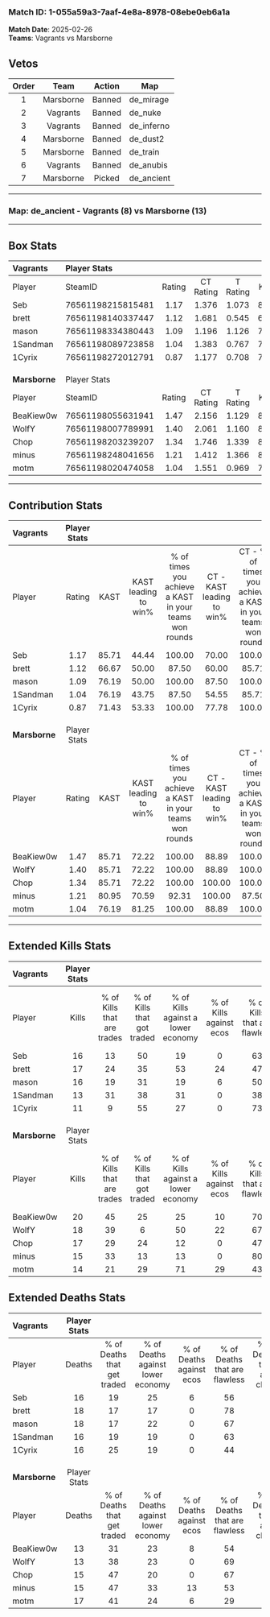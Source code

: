 ### Match ID: 1-055a59a3-7aaf-4e8a-8978-08ebe0eb6a1a  
**Match Date**: 2025-02-26  
**Teams**: Vagrants vs Marsborne  

## Vetos  

| Order | Team | Action | Map |
| :---: | :--: | :----: | --- |
| 1 | Marsborne | Banned | de_mirage |
| 2 | Vagrants | Banned | de_nuke |
| 3 | Vagrants | Banned | de_inferno |
| 4 | Marsborne | Banned | de_dust2 |
| 5 | Marsborne | Banned | de_train |
| 6 | Vagrants | Banned | de_anubis |
| 7 | Marsborne | Picked | de_ancient |

---  

### **Map**: de_ancient - Vagrants (8) vs Marsborne (13)  
---  

## Box Stats  

| **Vagrants**  | Player Stats      |        |           |          |       |      |       |         |        |      |     |
| :- | :- | :-: | :-: | :-: | :-: | :-: | :-: | :-: | :-: | :-: | :-: |
| Player        | SteamID           | Rating | CT Rating | T Rating | KAST  | ADR  | Kills | Assists | Deaths | K/D  | HS% |
| Seb           | 76561198215815481 |  1.17  |   1.376   |  1.073   | 85.71 | 65.7 |  16   |    4    |   16   | 1.00 | 31  |
| brett         | 76561198140337447 |  1.12  |   1.681   |  0.545   | 66.67 | 94.8 |  17   |    5    |   18   | 0.94 | 58  |
| mason         | 76561198334380443 |  1.09  |   1.196   |  1.126   | 76.19 | 80.0 |  16   |    3    |   18   | 0.89 | 62  |
| 1Sandman      | 76561198089723858 |  1.04  |   1.383   |  0.767   | 76.19 | 79.2 |  13   |    9    |   16   | 0.81 | 69  |
| 1Cyrix        | 76561198272012791 |  0.87  |   1.177   |  0.708   | 71.43 | 72.0 |  11   |    3    |   16   | 0.69 | 27  |
|               |                   |        |           |          |       |      |       |         |        |      |     |
|               |                   |        |           |          |       |      |       |         |        |      |     |
|               |                   |        |           |          |       |      |       |         |        |      |     |
| **Marsborne** | Player Stats      |        |           |          |       |      |       |         |        |      |     |
| Player        | SteamID           | Rating | CT Rating | T Rating | KAST  | ADR  | Kills | Assists | Deaths | K/D  | HS% |
| BeaKiew0w     | 76561198055631941 |  1.47  |   2.156   |  1.129   | 85.71 | 80.8 |  20   |    6    |   13   | 1.54 | 45  |
| WolfY         | 76561198007789991 |  1.40  |   2.061   |  1.160   | 85.71 | 82.1 |  18   |    9    |   13   | 1.38 | 38  |
| Chop          | 76561198203239207 |  1.34  |   1.746   |  1.339   | 85.71 | 95.6 |  17   |    5    |   15   | 1.13 | 70  |
| minus         | 76561198248041656 |  1.21  |   1.412   |  1.366   | 80.95 | 89.3 |  15   |    7    |   15   | 1.00 | 66  |
| motm          | 76561198020474058 |  1.04  |   1.551   |  0.969   | 76.19 | 77.0 |  14   |    6    |   17   | 0.82 | 21  |
---  

## Contribution Stats  

| **Vagrants**  | Player Stats |       |                      |                                                        |                           |                                                             |                          |                                                            |
| :- | :-: | :-: | :-: | :-: | :-: | :-: | :-: | :-: |
| Player        |    Rating    | KAST  | KAST leading to win% | % of times you achieve a KAST in your teams won rounds | CT - KAST leading to win% | CT - % of times you achieve a KAST in your teams won rounds | T - KAST leading to win% | T - % of times you achieve a KAST in your teams won rounds |
| Seb           |     1.17     | 85.71 |        44.44         |                         100.00                         |           70.00           |                           100.00                            |          12.50           |                           100.00                           |
| brett         |     1.12     | 66.67 |        50.00         |                         87.50                          |           60.00           |                            85.71                            |          25.00           |                           100.00                           |
| mason         |     1.09     | 76.19 |        50.00         |                         100.00                         |           87.50           |                           100.00                            |          12.50           |                           100.00                           |
| 1Sandman      |     1.04     | 76.19 |        43.75         |                         87.50                          |           54.55           |                            85.71                            |          20.00           |                           100.00                           |
| 1Cyrix        |     0.87     | 71.43 |        53.33         |                         100.00                         |           77.78           |                           100.00                            |          16.67           |                           100.00                           |
|               |              |       |                      |                                                        |                           |                                                             |                          |                                                            |
|               |              |       |                      |                                                        |                           |                                                             |                          |                                                            |
|               |              |       |                      |                                                        |                           |                                                             |                          |                                                            |
| **Marsborne** | Player Stats |       |                      |                                                        |                           |                                                             |                          |                                                            |
| Player        |    Rating    | KAST  | KAST leading to win% | % of times you achieve a KAST in your teams won rounds | CT - KAST leading to win% | CT - % of times you achieve a KAST in your teams won rounds | T - KAST leading to win% | T - % of times you achieve a KAST in your teams won rounds |
| BeaKiew0w     |     1.47     | 85.71 |        72.22         |                         100.00                         |           88.89           |                           100.00                            |          55.56           |                           100.00                           |
| WolfY         |     1.40     | 85.71 |        72.22         |                         100.00                         |           88.89           |                           100.00                            |          55.56           |                           100.00                           |
| Chop          |     1.34     | 85.71 |        72.22         |                         100.00                         |          100.00           |                           100.00                            |          50.00           |                           100.00                           |
| minus         |     1.21     | 80.95 |        70.59         |                         92.31                          |          100.00           |                            87.50                            |          50.00           |                           100.00                           |
| motm          |     1.04     | 76.19 |        81.25         |                         100.00                         |           88.89           |                           100.00                            |          71.43           |                           100.00                           |
---  

## Extended Kills Stats  

| **Vagrants**  | Player Stats |                            |                            |                                    |                         |                              |                                 |                                       |                    |           |
| :- | :-: | :-: | :-: | :-: | :-: | :-: | :-: | :-: | :-: | :-: |
| Player        |    Kills     | % of Kills that are trades | % of Kills that got traded | % of Kills against a lower economy | % of Kills against ecos | % of Kills that are flawless | % of Kills that are close duels | % of Kills that are assisted by flash | Pistol Round Kills | AWP Kills |
| Seb           |      16      |             13             |             50             |                 19                 |            0            |              63              |                6                |                   0                   |         0          |     1     |
| brett         |      17      |             24             |             35             |                 53                 |           24            |              47              |                0                |                   0                   |         0          |     0     |
| mason         |      16      |             19             |             31             |                 19                 |            6            |              50              |               13                |                   0                   |         0          |     3     |
| 1Sandman      |      13      |             31             |             38             |                 31                 |            0            |              38              |               15                |                   8                   |         0          |     2     |
| 1Cyrix        |      11      |             9              |             55             |                 27                 |            0            |              73              |                9                |                   0                   |         7          |     0     |
|               |              |                            |                            |                                    |                         |                              |                                 |                                       |                    |           |
|               |              |                            |                            |                                    |                         |                              |                                 |                                       |                    |           |
|               |              |                            |                            |                                    |                         |                              |                                 |                                       |                    |           |
| **Marsborne** | Player Stats |                            |                            |                                    |                         |                              |                                 |                                       |                    |           |
| Player        |    Kills     | % of Kills that are trades | % of Kills that got traded | % of Kills against a lower economy | % of Kills against ecos | % of Kills that are flawless | % of Kills that are close duels | % of Kills that are assisted by flash | Pistol Round Kills | AWP Kills |
| BeaKiew0w     |      20      |             45             |             25             |                 25                 |           10            |              70              |                5                |                  10                   |         0          |     4     |
| WolfY         |      18      |             39             |             6              |                 50                 |           22            |              67              |                6                |                   0                   |         4          |     0     |
| Chop          |      17      |             29             |             24             |                 12                 |            0            |              47              |                6                |                  12                   |         0          |     3     |
| minus         |      15      |             33             |             13             |                 13                 |            0            |              80              |                7                |                   7                   |         0          |     1     |
| motm          |      14      |             21             |             29             |                 71                 |           29            |              43              |               14                |                  14                   |         0          |     2     |
## Extended Deaths Stats  

| **Vagrants**  | Player Stats |                             |                                   |                          |                               |                            |                           |               |
| :- | :-: | :-: | :-: | :-: | :-: | :-: | :-: | :-: |
| Player        |    Deaths    | % of Deaths that get traded | % of Deaths against lower economy | % of Deaths against ecos | % of Deaths that are flawless | % of Deaths that are close | % of Deaths while blinded | Deaths to AWP |
| Seb           |      16      |             19              |                25                 |            6             |              56               |             0              |             6             |       0       |
| brett         |      18      |             17              |                17                 |            0             |              78               |             6              |            17             |       1       |
| mason         |      18      |             17              |                22                 |            0             |              67               |             11             |             6             |       1       |
| 1Sandman      |      16      |             19              |                19                 |            0             |              63               |             13             |             0             |       2       |
| 1Cyrix        |      16      |             25              |                19                 |            0             |              44               |             6              |            13             |       0       |
|               |              |                             |                                   |                          |                               |                            |                           |               |
|               |              |                             |                                   |                          |                               |                            |                           |               |
|               |              |                             |                                   |                          |                               |                            |                           |               |
| **Marsborne** | Player Stats |                             |                                   |                          |                               |                            |                           |               |
| Player        |    Deaths    | % of Deaths that get traded | % of Deaths against lower economy | % of Deaths against ecos | % of Deaths that are flawless | % of Deaths that are close | % of Deaths while blinded | Deaths to AWP |
| BeaKiew0w     |      13      |             31              |                23                 |            8             |              54               |             0              |             8             |       1       |
| WolfY         |      13      |             38              |                23                 |            0             |              69               |             0              |             0             |       4       |
| Chop          |      15      |             47              |                20                 |            0             |              67               |             13             |             0             |       0       |
| minus         |      15      |             47              |                33                 |            13            |              53               |             13             |             0             |       2       |
| motm          |      17      |             41              |                24                 |            6             |              29               |             12             |             0             |       0       |
